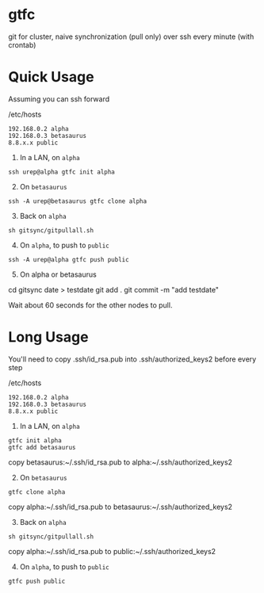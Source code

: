 # gtfc
git for cluster, naive synchronization (pull only) over ssh every minute (with crontab)

# Quick Usage

Assuming you can ssh forward

/etc/hosts
```
192.168.0.2 alpha
192.168.0.3 betasaurus
8.8.x.x public
```

1) In a LAN, on `alpha`
```
ssh urep@alpha gtfc init alpha
```

2) On `betasaurus`
```
ssh -A urep@betasaurus gtfc clone alpha
```

3) Back on `alpha`
```
sh gitsync/gitpullall.sh
```

4) On `alpha`, to push to `public`
```
ssh -A urep@alpha gtfc push public
```

5) On alpha or betasaurus

cd gitsync
date > testdate
git add .
git commit -m "add testdate"

Wait about 60 seconds for the other nodes to pull.

# Long Usage

You'll need to copy .ssh/id_rsa.pub into .ssh/authorized_keys2 before every step

/etc/hosts
```
192.168.0.2 alpha
192.168.0.3 betasaurus
8.8.x.x public
```

1) In a LAN, on `alpha`
```
gtfc init alpha
gtfc add betasaurus
```

copy betasaurus:~/.ssh/id_rsa.pub to alpha:~/.ssh/authorized_keys2

2) On `betasaurus`
```
gtfc clone alpha
```

copy alpha:~/.ssh/id_rsa.pub to betasaurus:~/.ssh/authorized_keys2

3) Back on `alpha`
```
sh gitsync/gitpullall.sh
```

copy alpha:~/.ssh/id_rsa.pub to public:~/.ssh/authorized_keys2

4) On `alpha`, to push to `public`
```
gtfc push public
```
